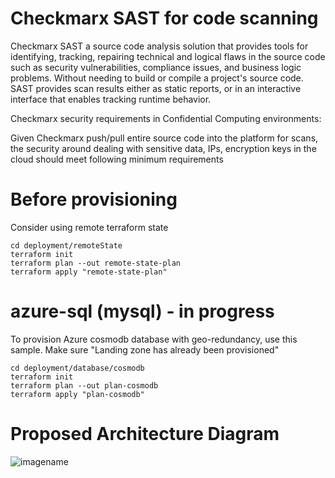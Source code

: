 # Checkmarx SAST for code scanning

Checkmarx SAST a source code analysis solution that provides tools for identifying, tracking, repairing technical and logical flaws in the source code such as security vulnerabilities, compliance issues, and business logic problems. Without needing to build or compile a project's source code. SAST provides scan results either as static reports, or in an interactive interface that enables tracking runtime behavior.

Checkmarx security requirements in Confidential Computing environments:

Given Checkmarx push/pull entire source code into the platform for scans, the security around dealing with sensitive data, IPs, encryption keys in the cloud should meet following minimum requirements


# Before provisioning 

Consider using remote terraform state 

    cd deployment/remoteState
    terraform init
    terraform plan --out remote-state-plan
    terraform apply "remote-state-plan"


# azure-sql (mysql) - in progress
 
To provision Azure cosmodb database with geo-redundancy, use this sample. Make sure "Landing zone has already been provisioned"

    cd deployment/database/cosmodb
    terraform init
    terraform plan --out plan-cosmodb
    terraform apply "plan-cosmodb"

# Proposed Architecture Diagram
![imagename](https://docs.f5net.com/download/attachments/722365217/Checkmarx_Arch_Single-AZ-Azure-1.png?version=5&modificationDate=1648656065000&api=v2)
